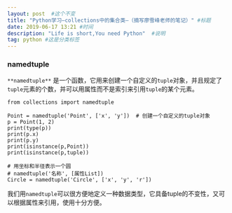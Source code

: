 ```yaml
---
layout: post  #这个不变
title: "Python学习—collections中的集合类—（摘写廖雪峰老师的笔记）" #标题
date: 2019-06-17 13:21 #时间
description: "Life is short,You need Python"  #说明
tag: python #这是分类标签
---
```


### namedtuple
``**namedtuple**`` 是一个函数，它用来创建一个自定义的`tuple`对象，并且规定了`tuple`元素的个数，并可以用属性而不是索引来引用`tuple`的某个元素。
```
from collections import namedtuple

Point = namedtuple('Point', ['x', 'y'])  # 创建一个自定义的tuple对象
p = Point(1, 2)
print(type(p))
print(p.x)
print(p.y)
print(isinstance(p,Point))
print(isinstance(p,tuple))

# 用坐标和半径表示一个圆
# namedtuple('名称', [属性List])
Circle = namedtuple('Circle', ['x', 'y', 'r'])
```
我们用`namedtuple`可以很方便地定义一种数据类型，它具备tuple的不变性，又可以根据属性来引用，使用十分方便。
